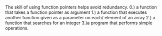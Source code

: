 The skill of using function pointers helps avoid redundancy.
0.) a function that takes a function pointer as argument
1.) a function that executes another function given as a parameter on each/
element of an array
2.) a function that searches for an integer
3.)a program that performs simple operations.